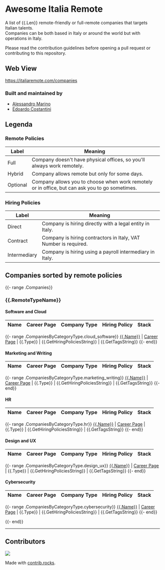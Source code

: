 [//]: # (DO NOT EDIT THIS FILE MANUALLY, USE THE GENERATOR AND DATA FOLDER)
# Awesome Italia Remote

A list of {{.Len}} remote-friendly or full-remote companies that targets Italian talents.  
Companies can be both based in Italy or around the world but with operations in Italy.

Please read the contribution guidelines before opening a pull request or contributing to this repository.

## Web View

https://italiaremote.com/companies

### Built and maintained by
* [Alessandro Marino](https://github.com/alessandromr)
* [Edoardo Costantini](https://github.com/edoardocostantinidev)

## Legenda

### Remote Policies

Label | Meaning
--- | ---
Full | Company doesn't have physical offices, so you'll always work remotely.
Hybrid | Company allows remote but only for some days.
Optional | Company allows you to choose when work remotely or in office, but can ask you to go sometimes.

### Hiring Policies

Label | Meaning
--- | ---
Direct | Company is hiring directly with a legal entity in Italy.
Contract | Company is hiring contractors in Italy, VAT Number is required.
Intermediary | Company is hiring using a payroll intermediary in Italy.

## Companies sorted by remote policies 

{{- range .Companies}}
### {{.RemoteTypeName}}

#### Software and Cloud

Name | Career Page | Company Type | Hiring Policy | Stack
------------ | ------- | ------- |---------------| -------

{{- range .CompaniesByCategoryType.cloud_software}}
[{{.Name}}]({{.URL}}) | [Career Page]({{.CareerPageURL}}) | {{.Type}} | {{.GetHiringPoliciesString}} | {{.GetTagsString}}
{{- end}}

#### Marketing and Writing

Name | Career Page | Company Type | Hiring Policy | Stack
------------ | ------- | ------- |---------------| -------

{{- range .CompaniesByCategoryType.marketing_writing}}
[{{.Name}}]({{.URL}}) | [Career Page]({{.CareerPageURL}}) | {{.Type}} | {{.GetHiringPoliciesString}} | {{.GetTagsString}}
{{- end}}

#### HR

Name | Career Page | Company Type | Hiring Policy | Stack
------------ | ------- | ------- |---------------| -------

{{- range .CompaniesByCategoryType.hr}}
[{{.Name}}]({{.URL}}) | [Career Page]({{.CareerPageURL}}) | {{.Type}} | {{.GetHiringPoliciesString}} | {{.GetTagsString}}
{{- end}}

#### Design and UX

Name | Career Page | Company Type | Hiring Policy | Stack
------------ | ------- | ------- |---------------| -------

{{- range .CompaniesByCategoryType.design_ux}}
[{{.Name}}]({{.URL}}) | [Career Page]({{.CareerPageURL}}) | {{.Type}} | {{.GetHiringPoliciesString}} | {{.GetTagsString}}
{{- end}}

#### Cybersecurity

Name | Career Page | Company Type | Hiring Policy | Stack
------------ | ------- | ------- |---------------| -------

{{- range .CompaniesByCategoryType.cybersecurity}}
[{{.Name}}]({{.URL}}) | [Career Page]({{.CareerPageURL}}) | {{.Type}} | {{.GetHiringPoliciesString}} | {{.GetTagsString}}
{{- end}}

{{- end}}

---------

## Contributors

<a href="https://github.com/italiaremote/awesome-italia-remote/graphs/contributors">
  <img src="https://contrib.rocks/image?repo=italiaremote/awesome-italia-remote" />
</a>

Made with [contrib.rocks](https://contrib.rocks).
